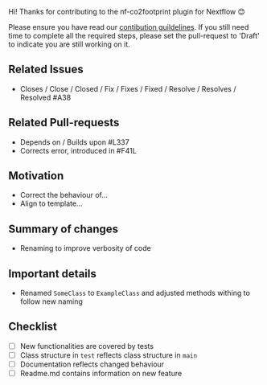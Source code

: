 Hi! Thanks for contributing to the nf-co2footprint plugin for Nextflow 😊

Please ensure you have read our [contibution guildelines](https://github.com/nextflow-io/nf-co2footprint/CONTRIBUTING.md).
If you still need time to complete all the required steps, please set the pull-request to 'Draft' to indicate you are still working on it. 

## Related Issues
- Closes / Close / Closed / Fix / Fixes / Fixed / Resolve / Resolves / Resolved #A38

## Related Pull-requests
- Depends on / Builds upon #L337
- Corrects error, introduced in #F41L

## Motivation
- Correct the behaviour of...
- Align to template...

## Summary of changes
- Renaming to improve verbosity of code

## Important details
- Renamed `SomeClass` to `ExampleClass` and adjusted methods withing to follow new naming

## Checklist
- [ ] New functionalities are covered by tests
- [ ] Class structure in `test` reflects class structure in `main`
- [ ] Documentation reflects changed behaviour
- [ ] Readme.md contains information on new feature
